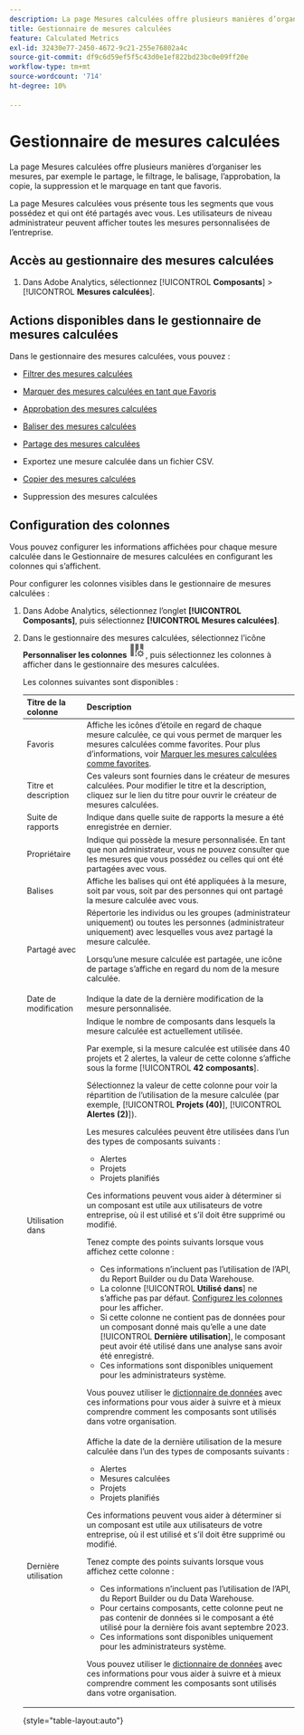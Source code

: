 ```yaml
---
description: La page Mesures calculées offre plusieurs manières d’organiser les mesures, par exemple le partage, le filtrage, le balisage, l’approbation, la copie, la suppression et le marquage en tant que favoris.
title: Gestionnaire de mesures calculées
feature: Calculated Metrics
exl-id: 32430e77-2450-4672-9c21-255e76802a4c
source-git-commit: df9c6d59ef5f5c43d0e1ef822bd23bc0e09ff20e
workflow-type: tm+mt
source-wordcount: '714'
ht-degree: 10%

---
```


# Gestionnaire de mesures calculées

La page Mesures calculées offre plusieurs manières d’organiser les mesures, par exemple le partage, le filtrage, le balisage, l’approbation, la copie, la suppression et le marquage en tant que favoris.

La page Mesures calculées vous présente tous les segments que vous possédez et qui ont été partagés avec vous. Les utilisateurs de niveau administrateur peuvent afficher toutes les mesures personnalisées de l’entreprise.

<!-- add screenshot -->

## Accès au gestionnaire des mesures calculées

1. Dans Adobe Analytics, sélectionnez [!UICONTROL **Composants**] > [!UICONTROL **Mesures calculées**].

## Actions disponibles dans le gestionnaire de mesures calculées

Dans le gestionnaire des mesures calculées, vous pouvez :

* [Filtrer des mesures calculées](/help/components/c-calcmetrics/c-workflow/cm-workflow/cm-filter.md)

* [Marquer des mesures calculées en tant que Favoris](/help/components/c-calcmetrics/c-workflow/cm-workflow/cm-favorite.md)

* [Approbation des mesures calculées](/help/components/c-calcmetrics/c-workflow/cm-workflow/cm-approving.md)

* [Baliser des mesures calculées](/help/components/c-calcmetrics/c-workflow/cm-workflow/cm-tagging.md)

* [Partage des mesures calculées](/help/components/c-calcmetrics/c-workflow/cm-workflow/cm-sharing.md)

* Exportez une mesure calculée dans un fichier CSV.

* [Copier des mesures calculées](/help/components/c-calcmetrics/c-workflow/cm-workflow/cm-copy.md)

* Suppression des mesures calculées

## Configuration des colonnes

Vous pouvez configurer les informations affichées pour chaque mesure calculée dans le Gestionnaire de mesures calculées en configurant les colonnes qui s’affichent.

Pour configurer les colonnes visibles dans le gestionnaire de mesures calculées :

1. Dans Adobe Analytics, sélectionnez l’onglet **[!UICONTROL Composants]**, puis sélectionnez **[!UICONTROL Mesures calculées]**.

1. Dans le gestionnaire des mesures calculées, sélectionnez l’icône **Personnaliser les colonnes** ![Icône Personnaliser les colonnes](assets/customize-columns-icon.png), puis sélectionnez les colonnes à afficher dans le gestionnaire des mesures calculées.

   Les colonnes suivantes sont disponibles :

   | Titre de la colonne | Description |
   |---|---|
   | Favoris | Affiche les icônes d’étoile en regard de chaque mesure calculée, ce qui vous permet de marquer les mesures calculées comme favorites. Pour plus d’informations, voir [Marquer les mesures calculées comme favorites](/help/components/c-calcmetrics/c-workflow/cm-workflow/cm-favorite.md). |
   | Titre et description | Ces valeurs sont fournies dans le créateur de mesures calculées. Pour modifier le titre et la description, cliquez sur le lien du titre pour ouvrir le créateur de mesures calculées. |
   | Suite de rapports | Indique dans quelle suite de rapports la mesure a été enregistrée en dernier. |
   | Propriétaire | Indique qui possède la mesure personnalisée. En tant que non administrateur, vous ne pouvez consulter que les mesures que vous possédez ou celles qui ont été partagées avec vous. |
   | Balises | Affiche les balises qui ont été appliquées à la mesure, soit par vous, soit par des personnes qui ont partagé la mesure calculée avec vous. |
   | Partagé avec | Répertorie les individus ou les groupes (administrateur uniquement) ou toutes les personnes (administrateur uniquement) avec lesquelles vous avez partagé la mesure calculée. <p>Lorsqu’une mesure calculée est partagée, une icône de partage s’affiche en regard du nom de la mesure calculée.</p> |
   | Date de modification | Indique la date de la dernière modification de la mesure personnalisée. |
   | Utilisation dans | Indique le nombre de composants dans lesquels la mesure calculée est actuellement utilisée. <p>Par exemple, si la mesure calculée est utilisée dans 40 projets et 2 alertes, la valeur de cette colonne s’affiche sous la forme [!UICONTROL **42 composants**]. <p>Sélectionnez la valeur de cette colonne pour voir la répartition de l’utilisation de la mesure calculée (par exemple, [!UICONTROL **Projets (40)**], [!UICONTROL **Alertes (2)**]).</p><p>Les mesures calculées peuvent être utilisées dans l’un des types de composants suivants :</p> <ul><li>Alertes</li><li>Projets</li><li>Projets planifiés</li></ul><p>Ces informations peuvent vous aider à déterminer si un composant est utile aux utilisateurs de votre entreprise, où il est utilisé et s’il doit être supprimé ou modifié.</p><p>Tenez compte des points suivants lorsque vous affichez cette colonne :</p><ul><li>Ces informations n’incluent pas l’utilisation de l’API, du Report Builder ou du Data Warehouse.</li><li>La colonne [!UICONTROL **Utilisé dans**] ne s’affiche pas par défaut. [Configurez les colonnes](#configure-columns) pour les afficher.</li><li>Si cette colonne ne contient pas de données pour un composant donné mais qu’elle a une date [!UICONTROL **Dernière utilisation**], le composant peut avoir été utilisé dans une analyse sans avoir été enregistré.</li><li>Ces informations sont disponibles uniquement pour les administrateurs système.</li></ul><p>Vous pouvez utiliser le [dictionnaire de données](/help/analyze/analysis-workspace/components/data-dictionary/data-dictionary-overview.md) avec ces informations pour vous aider à suivre et à mieux comprendre comment les composants sont utilisés dans votre organisation.</p> |
   | Dernière utilisation | Affiche la date de la dernière utilisation de la mesure calculée dans l’un des types de composants suivants : <ul><li>Alertes</li><li>Mesures calculées</li><li>Projets</li><li>Projets planifiés</li></ul> <p>Ces informations peuvent vous aider à déterminer si un composant est utile aux utilisateurs de votre entreprise, où il est utilisé et s’il doit être supprimé ou modifié.</p><p>Tenez compte des points suivants lorsque vous affichez cette colonne :</p><ul><li>Ces informations n’incluent pas l’utilisation de l’API, du Report Builder ou du Data Warehouse.</li><li>Pour certains composants, cette colonne peut ne pas contenir de données si le composant a été utilisé pour la dernière fois avant septembre 2023.</li><li>Ces informations sont disponibles uniquement pour les administrateurs système.</li></ul><p>Vous pouvez utiliser le [dictionnaire de données](/help/analyze/analysis-workspace/components/data-dictionary/data-dictionary-overview.md) avec ces informations pour vous aider à suivre et à mieux comprendre comment les composants sont utilisés dans votre organisation. |

   {style="table-layout:auto"}
